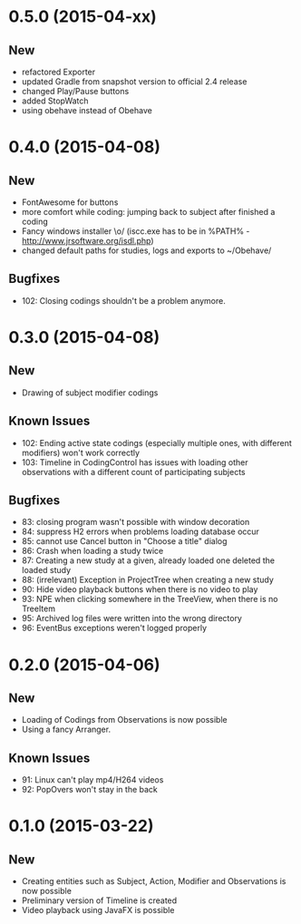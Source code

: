 <!----------------------------------------------------------------------------->
# 0.5.0 (2015-04-xx)
## New
- refactored Exporter
- updated Gradle from snapshot version to official 2.4 release
- changed Play/Pause buttons
- added StopWatch
- using obehave instead of Obehave

<!----------------------------------------------------------------------------->
# 0.4.0 (2015-04-08)
## New
- FontAwesome for buttons
- more comfort while coding: jumping back to subject after finished a coding
- Fancy windows installer \o/ (iscc.exe has to be in %PATH% - http://www.jrsoftware.org/isdl.php)
- changed default paths for studies, logs and exports to ~/Obehave/

## Bugfixes
- 102: Closing codings shouldn't be a problem anymore.


<!----------------------------------------------------------------------------->
# 0.3.0 (2015-04-08)
## New
- Drawing of subject modifier codings

## Known Issues
- 102: Ending active state codings (especially multiple ones, with different modifiers) won't work correctly
- 103: Timeline in CodingControl has issues with loading other observations with a different count of participating subjects

## Bugfixes
- 83: closing program wasn't possible with window decoration
- 84: suppress H2 errors when problems loading database occur
- 85: cannot use Cancel button in "Choose a title" dialog
- 86: Crash when loading a study twice
- 87: Creating a new study at a given, already loaded one deleted the loaded study
- 88: (irrelevant) Exception in ProjectTree when creating a new study
- 90: Hide video playback buttons when there is no video to play
- 93: NPE when clicking somewhere in the TreeView, when there is no TreeItem
- 95: Archived log files were written into the wrong directory
- 96: EventBus exceptions weren't logged properly


<!----------------------------------------------------------------------------->
# 0.2.0 (2015-04-06)
## New
- Loading of Codings from Observations is now possible
- Using a fancy Arranger.

## Known Issues
- 91: Linux can't play mp4/H264 videos
- 92: PopOvers won't stay in the back

<!----------------------------------------------------------------------------->
# 0.1.0 (2015-03-22)
## New
- Creating entities such as Subject, Action, Modifier and Observations is now possible
- Preliminary version of Timeline is created
- Video playback using JavaFX is possible
